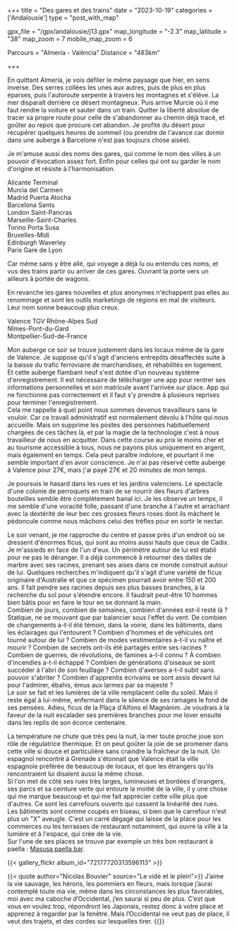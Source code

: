 +++
title = "Des gares et des trains"
date = "2023-10-19"
categories = ['Andalousie']
type = "post_with_map"

gpx_file = "/gpx/andalousie/j13.gpx"
map_longitude = "-2.3"
map_latitude = "38"
map_zoom = 7
mobile_map_zoom = 6

Parcours = "Almería - València"
Distance = "483km"

+++

En quittant Almería, je vois défiler le même paysage que hier, en sens inverse. Des serres collées les unes aux autres, puis de plus en 
plus éparses, puis l'autoroute serpente à travers les montagnes et s'élève. La mer disparaît derrière ce désert montagneux. 
Puis arrive Murcie où il me faut rendre la voiture et sauter dans un train. Quitter la liberté absolue de tracer sa propre route pour 
celle de s'abandonner au chemin déjà tracé, et goûter au repos que procure cet abandon. Je profite du désert pour récupérer quelques 
heures de sommeil (ou prendre de l'avance car dormir dans une auberge à Barcelone n'est pas toujours chose aisée).

Je m'amuse aussi des noms des gares, qui comme le nom des villes à un pouvoir d'évocation assez fort. Enfin pour celles  qui ont su garder 
le nom d'origine et résiste à l'harmonisation.

Alicante Terminal  
Murcia del Carmen  
Madrid Puerta Atocha  
Barcelona Sants  
London Saint-Pancras  
Marseille-Saint-Charles  
Torino Porta Susa  
Bruxelles-Midi  
Edinburgh Waverley  
Paris Gare de Lyon  

Car même sans y être allé, qui voyage a déjà lu ou entendu ces noms, et vus des trains partir ou arriver de ces gares. Ouvrant la porte 
vers un ailleurs à portée de wagons. 

En revanche les gares nouvelles et plus anonymes n'échappent pas elles au renommage et sont les outils marketings de régions en mal 
de visiteurs. Leur nom sonne beaucoup plus creux.

Valence TGV Rhône-Alpes Sud  
Nîmes-Pont-du-Gard  
Montpellier-Sud-de-France  

Mon auberge ce soir se trouve justement dans les locaux même de la gare de Valence. Je suppose qu'il s'agit d'anciens entrepôts 
désaffectés suite à la baisse du trafic ferroviaire de marchandises, et réhabilités en logement. Et cette auberge flambant neuf 
s'est dotée d'un nouveau système d'enregistrement. Il est nécessaire de télécharger une app pour rentrer ses informations personnelles 
et son matricule avant l'arrivée sur place. App qui ne fonctionne pas correctement et il faut s'y prendre à plusieurs reprises pour 
terminer l'enregistrement.   
Cela me rappelle à quel point nous sommes devenus travailleurs sans le vouloir. Car ce travail administratif est normalement dévolu 
à l'hôte qui nous accueille. Mais on supprime les postes des personnes habituellement chargées de ces tâches là, et par la magie de la 
technologie c'est à nous travailleur de nous en acquitter. Dans cette course au prix le moins cher et au tourisme accessible à tous, 
nous ne payons plus uniquement en argent, mais également en temps. Cela peut paraître indolore, et pourtant il me semble important d'en 
avoir conscience. Je n'ai pas réservé cette auberge à Valence pour 27€, mais j'ai payé 27€ et 20 minutes de mon temps.

Je poursuis le hasard dans les rues et les jardins valenciens. Le spectacle d'une colonie de perroquets en train de se nourrir des fleurs 
d'arbres bouteilles semble être complètement banal ici. Je les observe un temps, il me semble d'une voracité folle, passant d'une branche 
à l'autre et arrachant avec la dextérité de leur bec ces grosses fleurs roses dont ils mâchent le pédoncule comme nous mâchons celui des 
trèfles pour en sortir le nectar.

Le soir venant, je me rapproche du centre et passe près d'un endroit où se dressent d'énormes ficus, qui sont au moins aussi hauts 
que ceux de Cadix. Je m'assieds en face de l'un d'eux. Un périmètre autour de lui est établi pour ne pas le déranger. Il a déjà 
commencé à retourner des dalles de marbre avec ses racines, prenant ses aises dans ce monde construit autour de lui. Quelques recherches 
m'indiquent qu'il s'agit d'une variété de ficus originaire d'Australie et que ce spécimen pourrait avoir entre 150 et 200 ans. Il fait 
pendre ses racines depuis ses plus basses branches, à la recherche du sol pour s'étendre encore. Il faudrait peut-être 10 hommes bien 
bâtis pour en faire le tour en se donnant la main.  
Combien de jours, combien de semaines, combien d'années est-il resté là ? Statique, ne se mouvant que par balancier sous l'effet du vent. 
De combien de changements a-t-il été témoin, dans la voirie, dans les bâtiments, dans les éclairages qui l'entourent ? Combien d'hommes et 
de véhicules ont tourné autour de lui ? Combien de modes vestimentaires a-t-il vu naître et mourir ? Combien de secrets ont-ils été partagés 
entre ses racines ? Combien de guerres, de révolutions, de famines a-t-il connu ? À combien d'incendies a-t-il échappé ? Combien de générations 
d'oiseaux se sont succéder à l'abri de son feuillage ? Combien d'averses a-t-il subit sans pouvoir s'abriter ? Combien d'apprentis écrivains 
se sont assis devant lui pour l'admirer, ébahis, émus aux larmes par sa majesté ?  
Le soir se fait et les lumières de la ville remplacent celle du soleil. Mais il reste égal à lui-même, enfermant dans le silence de ses 
ramages le fond de ses pensées. Adieu, ficus de la Plaça d'Alfons el Magnànim. Je voudrais à la faveur de la nuit escalader ses premières 
branches pour me lover ensuite dans les replis de son écorce centenaire.

La température ne chute que très peu la nuit, la mer toute proche joue son rôle de régulatrice thermique. Et on peut goûter la joie de 
se promener dans cette ville si douce et particulière sans craindre la fraîcheur de la nuit. Un espagnol rencontré à Grenade s'étonnait 
que Valence était la ville espagnole préférée de beaucoup de locaux, et que les étrangers qu'ils rencontraient lui disaient aussi la même chose.  
Si l'on met de côté ses rues très larges, lumineuses et bordées d'orangers, ses parcs et sa ceinture verte qui entoure la moitié de la ville, 
il y une chose qui me marque beaucoup et qui me fait apprécier cette ville plus que d'autres. Ce sont les carrefours ouverts qui cassent 
la linéarité des rues. Les bâtiments sont comme coupés en biseau, si bien que le carrefour n'est plus un "X" aveugle. C'est un carré dégagé 
qui laisse de la place pour les commerces ou les terrasses de restaurant notamment, qui ouvre la ville à la lumière et à l'espace, qui crée de la vie.  
Sur l'une de ses places se trouve par exemple un très bon restaurant à paella : [Masusa paella bar](https://maps.app.goo.gl/mE5CDy7owDZJZyrNA).

{{< gallery_flickr album_id="72177720313596113" >}}

{{< quote author="Nicolas Bouvier" source="Le vide et le plein">}}
J’aime la vie sauvage, les hérons, les pommiers en fleurs, mais lorsque j’aurai contemplé toute ma vie, même dans les circonstances 
les plus favorables, moi avec ma caboche d’Occidental, j’en saurai si peu de plus. C’est que vous en voulez trop, répondront les Japonais, 
restez donc à votre place et apprenez à regarder par la fenêtre. Mais l’Occidental ne veut pas de place, il veut des trajets, et des cordes sur lesquelles tirer.
{{</quote>}}